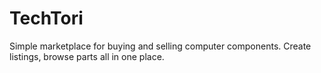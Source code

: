 # TechTori
Simple marketplace for buying and selling computer components. Create listings, browse parts all in one place.
